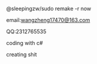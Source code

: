 @sleepingzw/sudo remake -r now

email:wangzheng17470@163.com

QQ:2312765535

coding with c#

creating shit
